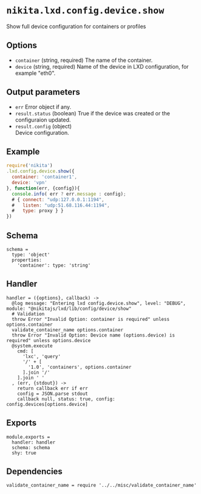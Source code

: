 
# `nikita.lxd.config.device.show`

Show full device configuration for containers or profiles

## Options

* `container` (string, required)
  The name of the container.
* `device` (string, required)
  Name of the device in LXD configuration, for example "eth0".

## Output parameters

* `err`
  Error object if any.
* `result.status` (boolean)
  True if the device was created or the configuraion updated.
* `result.config` (object)   
  Device configuration.

## Example

```js
require('nikita')
.lxd.config.device.show({
  container: 'container1',
  device: 'vpn'
}, function(err, {config}){
  console.info( err ? err.message : config);
  # { connect: "udp:127.0.0.1:1194",
  #   listen: "udp:51.68.116.44:1194",
  #   type: proxy } }
})
```

## Schema

    schema =
      type: 'object'
      properties:
        'container': type: 'string'

## Handler

    handler = ({options}, callback) ->
      @log message: "Entering lxd config.device.show", level: "DEBUG", module: "@nikitajs/lxd/lib/config/device/show"
      # Validation
      throw Error "Invalid Option: container is required" unless options.container
      validate_container_name options.container
      throw Error "Invalid Option: Device name (options.device) is required" unless options.device
      @system.execute
        cmd: [
          'lxc', 'query'
          '/' + [
            '1.0', 'containers', options.container
          ].join '/'
        ].join ' '
      , (err, {stdout}) ->
        return callback err if err
        config = JSON.parse stdout
        callback null, status: true, config: config.devices[options.device]

## Exports

    module.exports =
      handler: handler
      schema: schema
      shy: true

## Dependencies

    validate_container_name = require '../../misc/validate_container_name'
